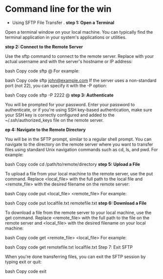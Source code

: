 # Command line for the win
* Using SFTP File Transfer .
**step 1: Open a Terminal**

Open a terminal window on your local machine. You can typically find the terminal application in your system's applications or utilities.

**step 2: Connect to the Remote Server**

Use the sftp command to connect to the remote server. Replace <username> with your actual username and <hostname> with the server's hostname or IP address:

bash
Copy code
sftp <username>@<hostname>
For example:

bash
Copy code
sftp john@example.com
If the server uses a non-standard port (not 22), you can specify it with the -P option:

bash
Copy code
sftp -P 2222 <username>@<hostname>
**step 3: Authenticate**

You will be prompted for your password. Enter your password to authenticate, or if you're using SSH key-based authentication, make sure your SSH key is correctly configured and added to the ~/.ssh/authorized_keys file on the remote server.

**ep 4: Navigate to the Remote Directory**

You will be in the SFTP prompt, similar to a regular shell prompt. You can navigate to the directory on the remote server where you want to transfer files using standard Unix navigation commands such as cd, ls, and pwd. For example:

bash
Copy code
cd /path/to/remote/directory
**step 5: Upload a File**

To upload a file from your local machine to the remote server, use the put command. Replace <local_file> with the full path to the local file and <remote_file> with the desired filename on the remote server:

bash
Copy code
put <local_file> <remote_file>
For example:

bash
Copy code
put localfile.txt remotefile.txt
**step 6: Download a File**

To download a file from the remote server to your local machine, use the get command. Replace <remote_file> with the full path to the file on the remote server and <local_file> with the desired filename on your local machine:

bash
Copy code
get <remote_file> <local_file>
For example:

bash
Copy code
get remotefile.txt localfile.txt
Step 7: Exit SFTP

When you're done transferring files, you can exit the SFTP session by typing exit or quit:

bash
Copy code
exit
